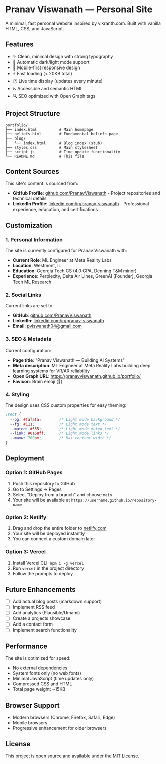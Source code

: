 # Pranav Viswanath — Personal Site

A minimal, fast personal website inspired by vikranth.com. Built with vanilla HTML, CSS, and JavaScript.

## Features

- ✨ Clean, minimal design with strong typography
- 🌙 Automatic dark/light mode support
- 📱 Mobile-first responsive design
- ⚡ Fast loading (< 20KB total)
- 🕐 Live time display (updates every minute)
- ♿ Accessible and semantic HTML
- 🔍 SEO optimized with Open Graph tags

## Project Structure

```
portfolio/
├── index.html          # Main homepage
├── beliefs.html        # Fundamental beliefs page
├── blog/
│   └── index.html      # Blog index (stub)
├── styles.css          # Main stylesheet
├── script.js           # Time update functionality
└── README.md           # This file
```

## Content Sources

This site's content is sourced from:
- **GitHub Profile**: [github.com/PranavViswanath](https://github.com/PranavViswanath) - Project repositories and technical details
- **LinkedIn Profile**: [linkedin.com/in/pranav-viswanath](https://linkedin.com/in/pranav-viswanath) - Professional experience, education, and certifications

## Customization

### 1. Personal Information

The site is currently configured for Pranav Viswanath with:
- **Current Role**: ML Engineer at Meta Reality Labs
- **Location**: Westmont, IL
- **Education**: Georgia Tech CS (4.0 GPA, Denning T&M minor)
- **Experience**: Perplexity, Delta Air Lines, GreenAI (Founder), Georgia Tech ML Research

### 2. Social Links

Current links are set to:
- **GitHub**: [github.com/PranavViswanath](https://github.com/PranavViswanath)
- **LinkedIn**: [linkedin.com/in/pranav-viswanath](https://linkedin.com/in/pranav-viswanath)
- **Email**: pviswanath04@gmail.com

### 3. SEO & Metadata

Current configuration:
- **Page title**: "Pranav Viswanath — Building AI Systems"
- **Meta description**: ML Engineer at Meta Reality Labs building deep learning systems for VR/AR reliability
- **Open Graph URL**: https://pranavviswanath.github.io/portfolio/
- **Favicon**: Brain emoji (🧠)

### 4. Styling

The design uses CSS custom properties for easy theming:

```css
:root {
  --bg: #fafafa;        /* Light mode background */
  --fg: #111;           /* Light mode text */
  --muted: #555;        /* Light mode muted text */
  --link: #0a58ff;      /* Light mode links */
  --maxw: 700px;        /* Max content width */
}
```

## Deployment

### Option 1: GitHub Pages
1. Push this repository to GitHub
2. Go to Settings → Pages
3. Select "Deploy from a branch" and choose `main`
4. Your site will be available at `https://username.github.io/repository-name`

### Option 2: Netlify
1. Drag and drop the entire folder to [netlify.com](https://netlify.com)
2. Your site will be deployed instantly
3. You can connect a custom domain later

### Option 3: Vercel
1. Install Vercel CLI: `npm i -g vercel`
2. Run `vercel` in the project directory
3. Follow the prompts to deploy

## Future Enhancements

- [ ] Add actual blog posts (markdown support)
- [ ] Implement RSS feed
- [ ] Add analytics (Plausible/Umami)
- [ ] Create a projects showcase
- [ ] Add a contact form
- [ ] Implement search functionality

## Performance

The site is optimized for speed:
- No external dependencies
- System fonts only (no web fonts)
- Minimal JavaScript (time updates only)
- Compressed CSS and HTML
- Total page weight: ~15KB

## Browser Support

- Modern browsers (Chrome, Firefox, Safari, Edge)
- Mobile browsers
- Progressive enhancement for older browsers

## License

This project is open source and available under the [MIT License](LICENSE).
